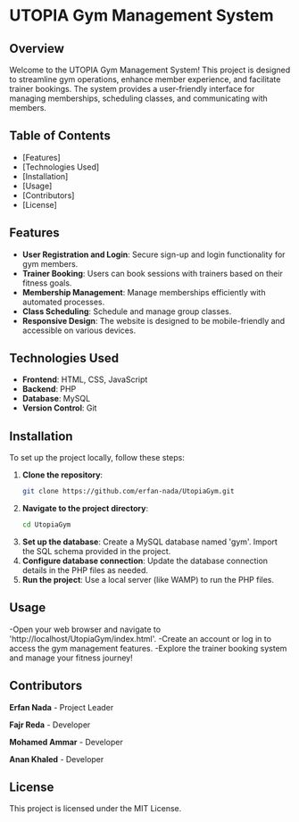 # UTOPIA Gym Management System

## Overview
Welcome to the UTOPIA Gym Management System! This project is designed to streamline gym operations, enhance member experience, and facilitate trainer bookings. The system provides a user-friendly interface for managing memberships, scheduling classes, and communicating with members.

## Table of Contents
- [Features]
- [Technologies Used]
- [Installation]
- [Usage]
- [Contributors]
- [License]

## Features
- **User  Registration and Login**: Secure sign-up and login functionality for gym members.
- **Trainer Booking**: Users can book sessions with trainers based on their fitness goals.
- **Membership Management**: Manage memberships efficiently with automated processes.
- **Class Scheduling**: Schedule and manage group classes.
- **Responsive Design**: The website is designed to be mobile-friendly and accessible on various devices.

## Technologies Used
- **Frontend**: HTML, CSS, JavaScript
- **Backend**: PHP
- **Database**: MySQL
- **Version Control**: Git

## Installation
To set up the project locally, follow these steps:

1. **Clone the repository**:
   ```bash
   git clone https://github.com/erfan-nada/UtopiaGym.git
2. **Navigate to the project directory**:
   ```bash
   cd UtopiaGym
3. **Set up the database**:
    Create a MySQL database named 'gym'.
    Import the SQL schema provided in the project.
4. **Configure database connection**:
    Update the database connection details in the PHP files as needed.
5. **Run the project**:
    Use a local server (like WAMP) to run the PHP files.

## Usage
-Open your web browser and navigate to 'http://localhost/UtopiaGym/index.html'.
-Create an account or log in to access the gym management features.
-Explore the trainer booking system and manage your fitness journey!

## Contributors
**Erfan Nada** - Project Leader

**Fajr Reda** - Developer

**Mohamed Ammar** - Developer

**Anan Khaled** - Developer


## License
This project is licensed under the MIT License.
   
